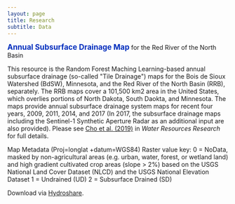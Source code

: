 ```yaml
---
layout: page
title: Research
subtitle: Data
---
```

<b><span style="font-size: 17px !important; color: #002dbd;"> Annual Subsurface Drainage Map</span></b> for the Red River of the North Basin

This resource is  the Random Forest Maching Learning-based annual subsurface drainage (so-called "Tile Drainage") maps for the Bois de Sioux Watershed (BdSW), Minnesota, and the Red River of the North Basin (RRB), separately. The RRB maps cover a 101,500 km2 area in the United States, which overlies portions of North Dakota, South Daokta, and Minnesota. The maps provide annual subsurface drainage system maps for recent four years, 2009, 2011, 2014, and 2017 (In 2017, the subsurface drainage maps including the Sentinel-1 Synthetic Aperture Radar as an additional input are also provided). Please see <a href="/pdfs/Cho_etal_2019_WRR_SSD.pdf">Cho et al. (2019)</a> in <i>Water Resources Research</i> for full details.

Map Metadata (Proj=longlat +datum=WGS84)
Raster value key:
0 = NoData, masked by non-agricultural areas (e.g. urban, water, forest, or wetland land) and high gradient cultivated crop areas (slope > 2%) based on the USGS National Land Cover Dataset (NLCD) and the USGS National Elevation Dataset
1 = Undrained (UD)
2 = Subsurface Drained (SD)

Download via <a href="https://www.hydroshare.org/resource/f2f7a9cfbae1451f85b5c0dc3938b9a1/">Hydroshare</a>. 
